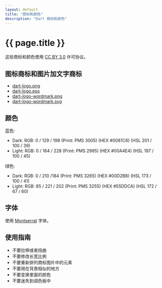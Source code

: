```yaml
--- 
layout: default
title: "商标和颜色"
description: "Dart 商标和颜色"
---
```


# {{ page.title }}

这些商标和颜色使用
[CC BY 3.0](http://creativecommons.org/licenses/by/3.0/)
许可协议。

## 图标商标和图片加文字商标

* [dart-logo.png](dart-logo.png)
* [dart-logo.eps](dart-logo.eps)
* [dart-logo-wordmark.png](dart-logo-wordmark.png)
* [dart-logo-wordmark.svg](dart-logo-wordmark.svg)

## 颜色

蓝色:

* Dark: RGB: 0 / 129 / 198 (Print: PMS 3005) (HEX #0081C6) (HSL 201 / 100 / 39)
* Light: RGB: 0 / 164 / 228 (Print: PMS 2995) (HEX #00A4E4) (HSL 197 / 100 / 45)

绿色:

* Dark: RGB: 0 / 210 /184 (Print: PMS 3265) (HEX #00D2B8) (HSL 173 / 100 / 41)
* Light: RGB: 85 / 221 / 202 (Print: PMS 3255) (HEX #55DDCA) (HSL 172 / 67 / 60)

## 字体

使用 [Montserrat](http://www.google.com/fonts/specimen/Montserrat) 字体。

## 使用指南

* 不要拉伸或者扭曲
* 不要修改长宽比例
* 不要重新排列商标图片中的元素
* 不要用在背景相似的地方
* 不要变换里面的颜色
* 不要迷失到调色板中